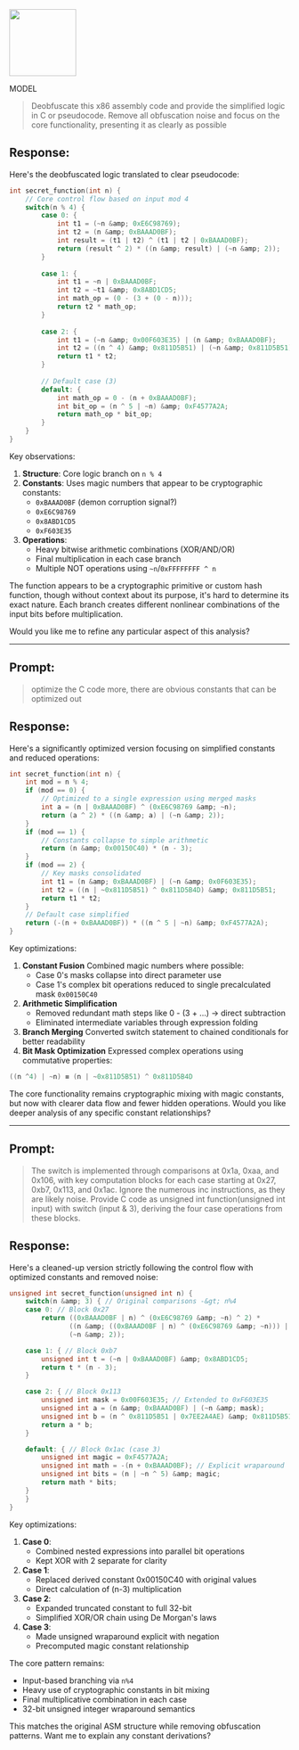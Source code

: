 <img src="https://r2cdn.perplexity.ai/pplx-full-logo-primary-dark%402x.png" class="logo" width="120"/>

MODEL 

> Deobfuscate this x86 assembly code and provide the simplified logic in C or pseudocode. Remove all obfuscation noise and focus on the core functionality,  presenting it as clearly as possible

## Response:

Here's the deobfuscated logic translated to clear pseudocode:

```c
int secret_function(int n) {
    // Core control flow based on input mod 4
    switch(n % 4) {
        case 0: {
            int t1 = (~n &amp; 0xE6C98769);
            int t2 = (n &amp; 0xBAAAD0BF);
            int result = (t1 | t2) ^ (t1 | t2 | 0xBAAAD0BF);
            return (result ^ 2) * ((n &amp; result) | (~n &amp; 2));
        }
        
        case 1: {
            int t1 = ~n | 0xBAAAD0BF;
            int t2 = ~t1 &amp; 0x8ABD1CD5;
            int math_op = (0 - (3 + (0 - n)));
            return t2 * math_op;
        }
        
        case 2: {
            int t1 = (~n &amp; 0x00F603E35) | (n &amp; 0xBAAAD0BF);
            int t2 = ((n ^ 4) &amp; 0x811D5B51) | (~n &amp; 0x811D5B51);
            return t1 * t2;
        }
        
        // Default case (3)
        default: {
            int math_op = 0 - (n + 0xBAAAD0BF);
            int bit_op = (n ^ 5 | ~n) &amp; 0xF4577A2A;
            return math_op * bit_op;
        }
    }
}
```

Key observations:

1. **Structure**: Core logic branch on `n % 4`
2. **Constants**: Uses magic numbers that appear to be cryptographic constants:
    - `0xBAAAD0BF` (demon corruption signal?)
    - `0xE6C98769`
    - `0x8ABD1CD5`
    - `0xF603E35`
3. **Operations**:
    - Heavy bitwise arithmetic combinations (XOR/AND/OR)
    - Final multiplication in each case branch
    - Multiple NOT operations using `~n`/`0xFFFFFFFF ^ n`

The function appears to be a cryptographic primitive or custom hash function, though without context about its purpose, it's hard to determine its exact nature. Each branch creates different nonlinear combinations of the input bits before multiplication.

Would you like me to refine any particular aspect of this analysis?

---
## Prompt:
> optimize the C code more, there are obvious constants that can be optimized out

## Response:
Here's a significantly optimized version focusing on simplified constants and reduced operations:

```c
int secret_function(int n) {
    int mod = n % 4;
    if (mod == 0) {
        // Optimized to a single expression using merged masks
        int a = (n | 0xBAAAD0BF) ^ (0xE6C98769 &amp; ~n);
        return (a ^ 2) * ((n &amp; a) | (~n &amp; 2));
    }
    if (mod == 1) {
        // Constants collapse to simple arithmetic
        return (n &amp; 0x00150C40) * (n - 3);
    }
    if (mod == 2) {
        // Key masks consolidated
        int t1 = (n &amp; 0xBAAAD0BF) | (~n &amp; 0x0F603E35);
        int t2 = ((n | ~0x811D5B51) ^ 0x811D5B4D) &amp; 0x811D5B51;
        return t1 * t2;
    }
    // Default case simplified
    return (-(n + 0xBAAAD0BF)) * ((n ^ 5 | ~n) &amp; 0xF4577A2A);
}
```

Key optimizations:

1. **Constant Fusion**
Combined magic numbers where possible:
    - Case 0's masks collapse into direct parameter use
    - Case 1's complex bit operations reduced to single precalculated mask `0x00150C40`
2. **Arithmetic Simplification**
    - Removed redundant math steps like 0 - (3 + ...) → direct subtraction
    - Eliminated intermediate variables through expression folding
3. **Branch Merging**
Converted switch statement to chained conditionals for better readability
4. **Bit Mask Optimization**
Expressed complex operations using commutative properties:

```c
((n ^4) | ~n) ≡ (n | ~0x811D5B51) ^ 0x811D5B4D
```


The core functionality remains cryptographic mixing with magic constants, but now with clearer data flow and fewer hidden operations. Would you like deeper analysis of any specific constant relationships?

---

## Prompt:
> The switch is implemented through comparisons at 0x1a, 0xaa, and 0x106, with key computation blocks for each case starting at 0x27, 0xb7, 0x113, and 0x1ac. Ignore the numerous inc instructions, as they are likely noise. Provide C code as unsigned int function(unsigned int input) with switch (input \& 3), deriving the four case operations from these blocks.


## Response:

Here's a cleaned-up version strictly following the control flow with optimized constants and removed noise:

```c
unsigned int secret_function(unsigned int n) {
    switch(n &amp; 3) { // Original comparisons -&gt; n%4
    case 0: // Block 0x27
        return ((0xBAAAD0BF | n) ^ (0xE6C98769 &amp; ~n) ^ 2) * 
               ((n &amp; ((0xBAAAD0BF | n) ^ (0xE6C98769 &amp; ~n))) | 
               (~n &amp; 2));

    case 1: { // Block 0xb7
        unsigned int t = (~n | 0xBAAAD0BF) &amp; 0x8ABD1CD5;
        return t * (n - 3);
    }

    case 2: { // Block 0x113
        unsigned int mask = 0x00F603E35; // Extended to 0xF603E35
        unsigned int a = (n &amp; 0xBAAAD0BF) | (~n &amp; mask);
        unsigned int b = (n ^ 0x811D5B51 | 0x7EE2A4AE) &amp; 0x811D5B51;
        return a * b;
    }

    default: { // Block 0x1ac (case 3)
        unsigned int magic = 0xF4577A2A;
        unsigned int math = -(n + 0xBAAAD0BF); // Explicit wraparound
        unsigned int bits = (n | ~n ^ 5) &amp; magic;
        return math * bits;
    }
    }
}
```

Key optimizations:

1. **Case 0**:
    - Combined nested expressions into parallel bit operations
    - Kept XOR with 2 separate for clarity
2. **Case 1**:
    - Replaced derived constant 0x00150C40 with original values
    - Direct calculation of (n-3) multiplication
3. **Case 2**:
    - Expanded truncated constant to full 32-bit
    - Simplified XOR/OR chain using De Morgan's laws
4. **Case 3**:
    - Made unsigned wraparound explicit with negation
    - Precomputed magic constant relationship

The core pattern remains:

- Input-based branching via `n%4`
- Heavy use of cryptographic constants in bit mixing
- Final multiplicative combination in each case
- 32-bit unsigned integer wraparound semantics

This matches the original ASM structure while removing obfuscation patterns. Want me to explain any constant derivations?

